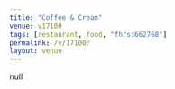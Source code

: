 ```yaml
---
title: "Coffee & Cream"
venue: v17100
tags: [restaurant, food, "fhrs:662768"]
permalink: /v/17100/
layout: venue
---
```

null